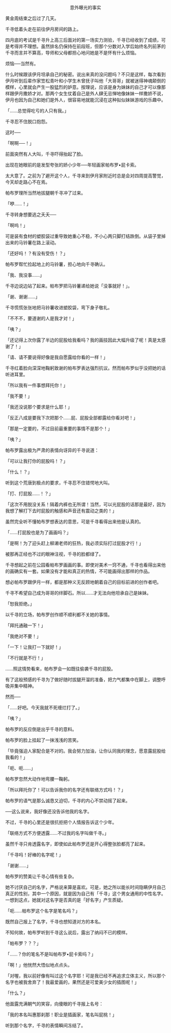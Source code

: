 <p align="center">意外曝光的事实</p>

黄金周结束之后过了几天。

千寻低着头走在前往伊月房间的路上。

四月底的考试是千寻升上高三后面对的第一场实力测验，千寻已经收到了成绩，可是考得并不理想。虽然排名仍保持在前段班，但那个分数对入学后始终名列前茅的千寻而言并不算高，导师和父母都担心地问她是不是怀有什么烦恼。

烦恼──当然有。

什么时候跟该伊月坦承自己的秘密。说出来真的没问题吗？不只是这样，每次看到伊月听到后辈作家笠松青叶和小学生木曾抚子叫他「大哥哥」就被迷得神魂颠倒的模样，心里就会产生一股猛烈的妒意。按理说，应该是身为妹妹的自己才可以像那样跟伊月撒娇才对。那两个女生仗着自己是外人肆无忌惮地像妹妹一样撒娇不说，伊月也因为自己和她们是外人，很容易地就能沉浸在这种拟似妹妹游戏的乐趣中。

「……总觉得吃亏的人只有我。」

千寻忍不住脱口抱怨。

这时──

「啊啊──！」

前面突然有人大叫，千寻吓得抬起了脸。

出现在她眼前的是发型夸张的娇小少年──年轻画家帕布罗•屁卡索。

太大意了。之前为了避开这个人，千寻来到伊月家附近时总是会对四周提高警觉，今天却走路心不在焉。

帕布罗理所当然地拔腿朝千寻冲了过来。

「咿……！」

千寻转身想要逃之夭夭──

「啊呜！」

可是装有食材的塑胶袋过重导致她重心不稳，不小心两只脚打结跌倒。从袋子里掉出来的马铃薯在路上滚动。

「还好吗！？有没有受伤！？」

帕布罗帮忙捡起地上的马铃薯，担心地向千寻确认。

「我、我没事……」

千寻边说边站了起来。帕布罗把马铃薯递给她说「没事就好！」。

「谢、谢谢……」

千寻慌慌张张地把马铃薯收进塑胶袋，弯下身子敬礼。

「不不不，要道谢的人是我才对！」

「咦？」

「还记得上次你露了半边的屁股给我看吗？我的画技因此大幅升级了呢！真是太感谢了！」

「请、请不要说得好像是我自愿露给你看的一样！」

千寻红着脸向深深地鞠躬致谢的帕布罗表达强烈抗议。然而帕布罗似乎没把她的话听进耳里。

「所以我有一件事想拜托你！」

「我不要！」

「我还没说那个要求是什么耶！」

「反正八成是要我下次把那个……屁、屁股全部都露给你看对吧！」

「那是一定要的，不过目前最重要的事情不是那个！」

「咦？」

帕布罗露出极为严肃的表情向讶异的千寻说道：

「可以让我打你的屁股吗！？」

「什么！？」

听到这个荒唐到极点的要求，千寻忍不住错愕地大叫。

「打、打屁股……！？」

「这次不用脱没关系！隔着内裤也无所谓！当然，可以光屁股的话那是最好，因为我想了解打下去时屁股的触感和声音还有震动之类的！」

虽然完全听不懂帕布罗想表达的意思，可是千寻看得出来他是认真的。

「……打屁股也是为了画画吗？」

「是啊！为了迎头赶上柳濑老师的狂热，我必须实际打过屁股才行！」

被那再正经也不过的眼神注视，千寻的脸都绿了。

千寻想起之前在公园看帕布罗画画的事。即使对美术一窍不通，千寻也看得出来他的画确实有一套。如果没有才能和真正的热情，不可能画得出那样的作品。

想必帕布罗跟伊月一样，都是那种义无反顾地朝着自己的目标前进的创作者吧。

千寻不希望自己成为哥哥的绊脚石。所以……才无法向他坦承自己是妹妹。

「恕我拒绝。」

以千寻的立场，帕布罗创作顺不顺利都不关她的事情。

「拜托通融一下！」

「我绝对不要！」

「一下！让我打一下就好！」

「不行就是不行！」

……照这情势看来，帕布罗会一如既往偷袭千寻的屁股。

有了这般预感的千寻为了做好随时拔腿开溜的准备，把力气都集中在脚上，调整呼吸并集中精神。

然而──

「……好吧。今天我就不死缠烂打了。」

「咦？」

帕布罗的反应倒是出乎千寻的意料。

帕布罗的脸上挂起了一抹浅浅的苦笑。

「毕竟强迫人家配合是不对的。我会努力加油，让你认同我的理念，愿意露屁股给我看的！」

「呃、呃……」

帕布罗忽然大动作地弯腰一鞠躬。

「所以拜托你了！可以告诉我你的名字还有联络方式吗！？」

帕布罗的语气是那么诚恳又迫切，千寻的内心不禁动摇了起来。

──这么说来，我好像还没告诉他我的名字。

不过，千寻的心里还是很抗拒把个人情报告诉这个少年。

「联络方式不方便透露……不过我的名字叫做千寻。」

虽然千寻只肯透露名字，即使如此帕布罗还是开心得整张脸都亮了起来。

「千寻吗！好棒的名字呢！」

「谢谢……」

帕布罗的赞美让千寻心情有些复杂。

她不讨厌自己的名字，严格说来算是喜欢。可是，她之所以能长时间隐瞒伊月自己真正的性别，其中一个原因，就是因为自己有「千寻」这个男女通用的中性名字。一想到这点，她就对这名字是否真的是「好名字」产生质疑。

「呃……帕布罗这个名字是笔名吗？」

既然自己报上了名字，千寻也想知道对方的本名。

不知何故，帕布罗听到千寻这么说后，露出了纳闷不已的模样。

「帕布罗？？？」

「……？你的笔名不是叫帕布罗•屁卡索吗？」

「啊！」他恍然大悟似地点点头。

「对喔，我以前好像有叫过这个名字耶！可是我已经不再追求立体主义，所以那个名字也被我舍弃了！我最爱画的，果然还是可爱美少女的插图呢！」

「什么？」

他面露充满朝气的笑容，向傻眼的千寻报上名号：

「我的本名叫惠那刹那！职业是插画家，笔名叫屁桃！」

听到那个名字，千寻的表情瞬间冻结了。

